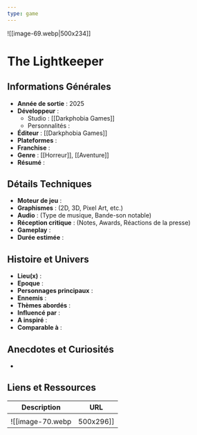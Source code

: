 ```yaml
---
type: game
---
```

![[image-69.webp|500x234]]
# The Lightkeeper

## Informations Générales

- **Année de sortie** : 2025
- **Développeur** : 
	- Studio : [[Darkphobia Games]]
	- Personnalités : 
- **Éditeur** : [[Darkphobia Games]]
- **Plateformes** : 
- **Franchise** : 
- **Genre** : [[Horreur]], [[Aventure]]
- **Résumé** : 

## Détails Techniques
- **Moteur de jeu** : 
- **Graphismes** : (2D, 3D, Pixel Art, etc.)
- **Audio** : (Type de musique, Bande-son notable)
- **Réception critique** : (Notes, Awards, Réactions de la presse)
- **Gameplay** :
- **Durée estimée** : 

## Histoire et Univers
- **Lieu(x)** : 
- **Epoque** : 
- **Personnages principaux** : 
- **Ennemis** :
- **Thèmes abordés** : 
- **Influencé par** :
- **A inspiré** : 
- **Comparable à** :
## Anecdotes et Curiosités
- 
## Liens et Ressources

| Description | URL |
| ----------- | --- |
|             |     |
![[image-70.webp|500x296]]